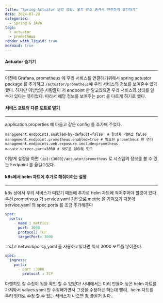 ```yaml
---
title: "Spring Actuator 보안 강화: 포트 번호 숨겨서 안전하게 설정하기"
date: 2024-07-29
categories:
  - Spring & JAVA
tags:
  - actuator
  - prometheus
render_with_liquid: true
mermaid: true
---
```

#### Actuator 숨기기
---
이전에 Grafana, prometheus 에 우리 서비스를 연결하기위해서 spring actuator package 를 추가하고 
`/actuator/prometheus`에 우리 서비스의 정보를 보여줄수 있게 했다. 하지만 이방법은 사람들이 저 endpoint 만 알고있으면 우리 서비스의 상태를 알 수가 있다는 뜻이었다. 따라서 해당 정보를 보여주는 port 를 다르게 하기로 했다.

#### 서비스 포트와 다른 포트로 열기
---
application.properties 에 다음고 같은 config 를 추가해 주었다.
```properties
management.endpoints.enabled-by-default=false  # 활성화 기본값 false  
management.endpoint.prometheus.enabled=true # 필요한 prometheus 만 연다  
management.endpoints.web.exposure.include=prometheus  
manate.server.port=3000 # 새로운 임의의 포트
```

이렇게 설정을 하면 `{ip}:{3000}/actuator/prometheus` 로 시스템의 정보를 볼 수 있는 Endpoint 를 옮길수있다.

#### k8s에서 helm 차트에 추가로 해줘야하는 설정
---
k8s 상에서 우리 서비스가 떠있기 때문에 추가로 helm 차트에 적어주어야 할것이 있다. 우선 prometheus 가 service.yaml 기반으로 metric 을 가져오기 때문에 service.yaml 의 spec.ports 를 조금 추가해준다

```yaml 
spec:  
  ports:  
    - name : metrics  
      port: 3000  
      protocol: TCP  
      targetPort: 3000
```

그리고 networkpolicy,yaml 을 사용하고있다면 역시 3000 포트를 넣어준다.

```yaml
spec:  
  ingress:  
    ports:  
      - port :3000  
        protocal : TCP
```

다행히도 잘 수집이 됨을 확인 할 수 있었다!
사내에서는 미리 만들어 놓은 helm 차트를 가져와서 values.yaml 만 수정해가면서 그것을 수정하곤 하는데
빨리.. helm 차트를 우리 맘대로 수정 할 수 있는 서비스가 나오면 참 좋을거 같다..